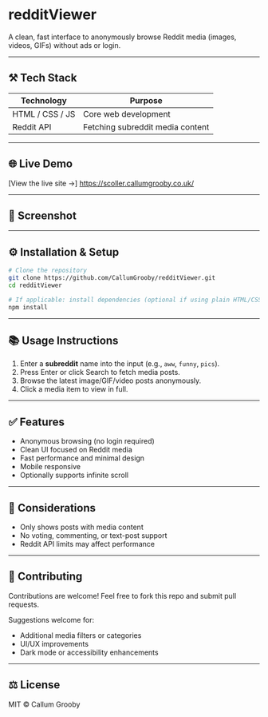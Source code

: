 # redditViewer

A clean, fast interface to anonymously browse Reddit media (images, videos, GIFs) without ads or login.

---

## ⚒ Tech Stack

| Technology      | Purpose                          |
| --------------- | -------------------------------- |
| HTML / CSS / JS | Core web development             |
| Reddit API      | Fetching subreddit media content |

---

## 🌐 Live Demo

[View the live site →] https://scoller.callumgrooby.co.uk/

---

## 📸 Screenshot



---

## ⚙ Installation & Setup

```bash
# Clone the repository
git clone https://github.com/CallumGrooby/redditViewer.git
cd redditViewer

# If applicable: install dependencies (optional if using plain HTML/CSS/JS)
npm install
```

---

## 📚 Usage Instructions

1. Enter a **subreddit** name into the input (e.g., `aww`, `funny`, `pics`).
2. Press Enter or click Search to fetch media posts.
3. Browse the latest image/GIF/video posts anonymously.
4. Click a media item to view in full.

---

## ✅ Features

- Anonymous browsing (no login required)
- Clean UI focused on Reddit media
- Fast performance and minimal design
- Mobile responsive
- Optionally supports infinite scroll

---

## 🧠 Considerations

- Only shows posts with media content
- No voting, commenting, or text-post support
- Reddit API limits may affect performance

---

## 🤝 Contributing

Contributions are welcome! Feel free to fork this repo and submit pull requests.

Suggestions welcome for:

- Additional media filters or categories
- UI/UX improvements
- Dark mode or accessibility enhancements

---

## ⚖ License

MIT © Callum Grooby

